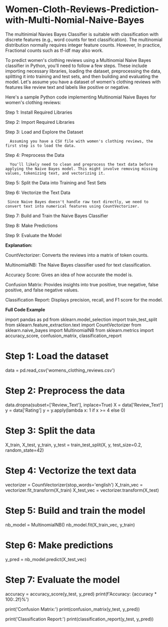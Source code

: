 # Women-Cloth-Reviews-Prediction-with-Multi-Nomial-Naive-Bayes
The multinimial Navies Bayes Classifier is suitable with classification with discrete features (e.g., word counts for text classification). The multinomial distribution normally requires integer feature counts. However, In practice, Fractional counts such as tf-idf may also work.

To predict women's clothing reviews using a Multinomial Naive Bayes classifier in Python, you'll need to follow a few steps. These include importing necessary libraries, loading the dataset, preprocessing the data, splitting it into training and test sets, and then building and evaluating the model. Let's assume you have a dataset of women's clothing reviews with features like review text and labels like positive or negative.

Here's a sample Python code implementing Multinomial Naive Bayes for women's clothing reviews:

Step 1: Install Required Libraries

Step 2: Import Required Libraries

Step 3: Load and Explore the Dataset
     
      Assuming you have a CSV file with women's clothing reviews, the first step is to load the data.
      
Step 4: Preprocess the Data
      
      You'll likely need to clean and preprocess the text data before applying the Naive Bayes model. This might involve removing missing values, tokenizing text, and vectorizing it.
      
Step 5: Split the Data into Training and Test Sets

Step 6: Vectorize the Text Data

     Since Naive Bayes doesn't handle raw text directly, we need to convert text into numerical features using CountVectorizer.
     
Step 7: Build and Train the Naive Bayes Classifier

Step 8: Make Predictions

Step 9: Evaluate the Model

**Explanation:**

CountVectorizer: Converts the reviews into a matrix of token counts.

MultinomialNB: The Naive Bayes classifier used for text classification.

Accuracy Score: Gives an idea of how accurate the model is.

Confusion Matrix: Provides insights into true positive, true negative, false positive, and false negative values.

Classification Report: Displays precision, recall, and F1 score for the model.

**Full Code Example**

import pandas as pd
from sklearn.model_selection import train_test_split
from sklearn.feature_extraction.text import CountVectorizer
from sklearn.naive_bayes import MultinomialNB
from sklearn.metrics import accuracy_score, confusion_matrix, classification_report

# Step 1: Load the dataset
data = pd.read_csv('womens_clothing_reviews.csv')

# Step 2: Preprocess the data
data.dropna(subset=['Review_Text'], inplace=True)
X = data['Review_Text']
y = data['Rating']
y = y.apply(lambda x: 1 if x >= 4 else 0)

# Step 3: Split the data
X_train, X_test, y_train, y_test = train_test_split(X, y, test_size=0.2, random_state=42)

# Step 4: Vectorize the text data
vectorizer = CountVectorizer(stop_words='english')
X_train_vec = vectorizer.fit_transform(X_train)
X_test_vec = vectorizer.transform(X_test)

# Step 5: Build and train the model
nb_model = MultinomialNB()
nb_model.fit(X_train_vec, y_train)

# Step 6: Make predictions
y_pred = nb_model.predict(X_test_vec)

# Step 7: Evaluate the model
accuracy = accuracy_score(y_test, y_pred)
print(f'Accuracy: {accuracy * 100:.2f}%')

print('Confusion Matrix:')
print(confusion_matrix(y_test, y_pred))

print('Classification Report:')
print(classification_report(y_test, y_pred))

